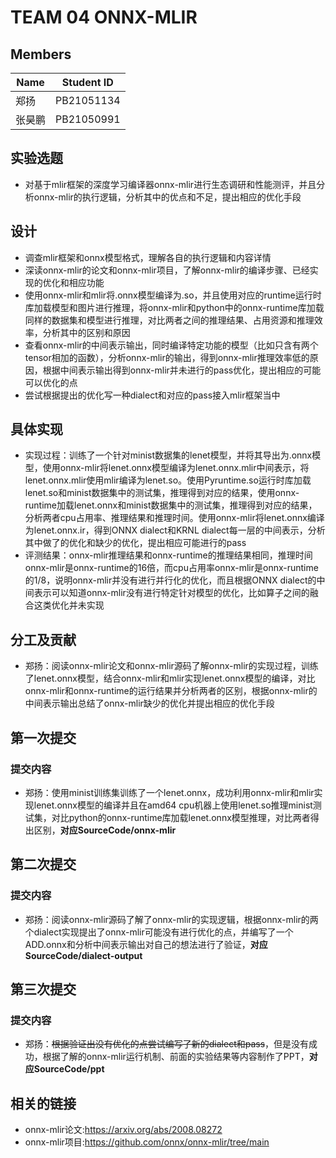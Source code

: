 # TEAM 04 ONNX-MLIR
## Members
| Name | Student ID |
| ---- | ----- | 
| 郑扬  | PB21051134 |
| 张昊鹏 |PB21050991 |

## 实验选题
- 对基于mlir框架的深度学习编译器onnx-mlir进行生态调研和性能测评，并且分析onnx-mlir的执行逻辑，分析其中的优点和不足，提出相应的优化手段

## 设计
- 调查mlir框架和onnx模型格式，理解各自的执行逻辑和内容详情
- 深读onnx-mlir的论文和onnx-mlir项目，了解onnx-mlir的编译步骤、已经实现的优化和相应功能
- 使用onnx-mlir和mlir将.onnx模型编译为.so，并且使用对应的runtime运行时库加载模型和图片进行推理，将onnx-mlir和python中的onnx-runtime库加载同样的数据集和模型进行推理，对比两者之间的推理结果、占用资源和推理效率，分析其中的区别和原因
- 查看onnx-mlir的中间表示输出，同时编译特定功能的模型（比如只含有两个tensor相加的函数），分析onnx-mlir的输出，得到onnx-mlir推理效率低的原因，根据中间表示输出得到onnx-mlir并未进行的pass优化，提出相应的可能可以优化的点
- 尝试根据提出的优化写一种dialect和对应的pass接入mlir框架当中

## 具体实现
- 实现过程：训练了一个针对minist数据集的lenet模型，并将其导出为.onnx模型，使用onnx-mlir将lenet.onnx模型编译为lenet.onnx.mlir中间表示，将lenet.onnx.mlir使用mlir编译为lenet.so。使用Pyruntime.so运行时库加载lenet.so和minist数据集中的测试集，推理得到对应的结果，使用onnx-runtime加载lenet.onnx和minist数据集中的测试集，推理得到对应的结果，分析两者cpu占用率、推理结果和推理时间。使用onnx-mlir将lenet.onnx编译为lenet.onnx.ir，得到ONNX dialect和KRNL dialect每一层的中间表示，分析其中做了的优化和缺少的优化，提出相应可能进行的pass
- 评测结果：onnx-mlir推理结果和onnx-runtime的推理结果相同，推理时间onnx-mlir是onnx-runtime的16倍，而cpu占用率onnx-mlir是onnx-runtime的1/8，说明onnx-mlir并没有进行并行化的优化，而且根据ONNX dialect的中间表示可以知道onnx-mlir没有进行特定针对模型的优化，比如算子之间的融合这类优化并未实现

## 分工及贡献
- 郑扬：阅读onnx-mlir论文和onnx-mlir源码了解onnx-mlir的实现过程，训练了lenet.onnx模型，结合onnx-mlir和mlir实现lenet.onnx模型的编译，对比onnx-mlir和onnx-runtime的运行结果并分析两者的区别，根据onnx-mlir的中间表示输出总结了onnx-mlir缺少的优化并提出相应的优化手段
 
## 第一次提交
### 提交内容
- 郑扬：使用minist训练集训练了一个lenet.onnx，成功利用onnx-mlir和mlir实现lenet.onnx模型的编译并且在amd64 cpu机器上使用lenet.so推理minist测试集，对比python的onnx-runtime库加载lenet.onnx模型推理，对比两者得出区别，**对应SourceCode/onnx-mlir**

## 第二次提交
### 提交内容
- 郑扬：阅读onnx-mlir源码了解了onnx-mlir的实现逻辑，根据onnx-mlir的两个dialect实现提出了onnx-mlir可能没有进行优化的点，并编写了一个ADD.onnx和分析中间表示输出对自己的想法进行了验证，**对应SourceCode/dialect-output**

## 第三次提交
### 提交内容
- 郑扬：~~根据验证出没有优化的点尝试编写了新的dialect和pass~~，但是没有成功，根据了解的onnx-mlir运行机制、前面的实验结果等内容制作了PPT，**对应SourceCode/ppt**

## 相关的链接
- onnx-mlir论文:https://arxiv.org/abs/2008.08272
- onnx-mlir项目:https://github.com/onnx/onnx-mlir/tree/main